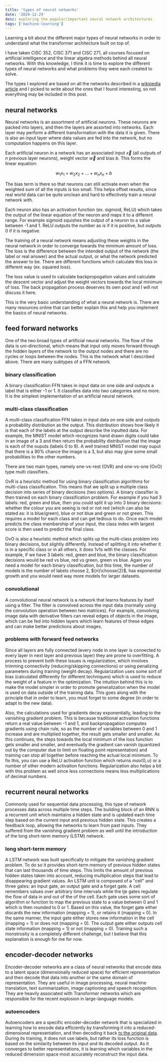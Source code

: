 ```yaml
---
title: 'types of neural networks'
date: '2024-12-29'
desc: exploring the popular/important neural network architectures
tags: ['machine-learning']
---
```


Learning a bit about the different major types of neural networks in order to understand what the transformer architecture built on top of.

I have taken CISC 352, CISC 371 and CISC 271, all courses focused on artificial intelligence and the linear algebra methods behind all neural networks. With this knowledge, I think it is time to explore the different types of neural networks and what problems they were each created to solve.

The types I explored are based on all the networks described in a [wikipedia article][1] and I picked to write about the ones that I found interesting, so not everything may be included in this post.

<!-- ## table of contents


1. [neural networks](#neural-networks)
2. [basic feed forward networks](#feed-forward-networks)
    1. [binary classification]()
    3. [convolutional](#convolutional)
3. [recurrent neural networks](#recurrent-neural-networks)
    1. [boltzmann machine](#boltzmann-machine)
    2. [long short-term memory](#long-short-term-memory)
    3. [stochastic](#stochastic)
4. [radial basis function](#radial-basis-function)
5. [modular neural networks](#modular-neural-networks)
    1. [committee of machines](#committee-of-machines)
6. [physical neural networks](#physical-neural-networks)
7. [encoder-decoder networks](#encoder-decoder-networks)
    1. [autoencoder](#autoencoders) -->


## neural networks

Neural networks is an assortment of artificial neurons. These neurons are packed into layers, and then the layers are assorted into networks. Each layer may perform a different transformation with the data it is given. There is also an input layer where data values are fed into the network, but no computation happens on this layer.

Each artificial neuron in a network has an associated input $\vec{x}$ (all outputs of $n$ previous layer neurons), weight vector $\vec{w}$ and bias $b$. This forms the linear equation:

$$ w_1 x_1 + w_2 x_2 + ... + w_n x_n + b $$

The bias term is there so that neurons can still activate even when the weighted sum of all the inputs is too small. This helps offset results, since real world data can be quite unclean and hard to effectively train a neural network with.

Each neuron also has an activation function (ex. sigmoid, ReLU) which takes the output of the linear equation of the neuron and maps it to a different range. For example sigmoid squishes the output of a neuron to a value between -1 and 1. ReLU outputs the number as is if it is positive, but outputs 0 if it is negative.

The training of a neural network means adjusting these weights in the neural network in order to converge towards the minimum amount of loss. The loss is the difference between the intended output of the network (the label or real answer) and the actual output, or what the network predicted the answer to be. There are different functions which calculate this loss in different way (ex. squared loss).

The loss value is used to calculate backpropogation values and calculate the descent vector and adjust the weight vectors towards the local minimum of loss. The back propagation process deserves its own post and I will not discuss it here.

This is the very basic understanding of what a neural network is. There are many resources online that can better explain this and help you implement the basics of neural networks.


## feed forward networks

One of the two broad types of artificial neural networks. The flow of the data is uni-directional, which means that input only moves forward through the hidden layers of the network to the output nodes and there are no cycles or loops between the nodes. This is the network what I described above. There are many subtypes of a FFN network.

### binary classification

A binary classification FFN takes in input data on one side and outputs a label that is either -1 or 1. It classifies data into two categories and no more. It is the simplest implementation of an artificial neural network.

### multi-class classification

A multi-class classification FFN takes in input data on one side and outputs a probability distribution as the output. This distribution shows how likely it is that each of the labels at the output describe the inputted data. For example, the MNIST model which recognizes hand drawn digits could take in an image of a 3 and then return the probability distribution that the image is each of the ouputs (labels 0 to 9). A well trained MNIST model may ouput that there is a 90% chance the image is a 3, but also may give some small probabilities to the other numbers.

There are two main types, namely one-vs-rest (OVR) and one-vs-one (OvO) type multi classifiers. 

OvR is a heuristic method for using binary classification algorithms for multi-class classification. This means that we split up a multiple class decision into series of binary decisions (two options). A binary classifier is then trained on each binary classification problem. For example if you had 3 labels: red, green and blue, then you could split it up into 3 binary decisions: whether the colour you are seeing is red or not red (which can also be stated as: it is blue/green), blue or not blue and green or not green. This requires a model for each class and can get tedious to do. Once each model predicts the class membership of your input, the class index with largest score is then used to predict the final class.

OvO is also a heuristic method which splits up the multi-class problem into binary decisions, but slightly differently. Instead of splitting it into whether it is in a specific class or in all others, it does 1v1s with the classes. For example, if we have 3 labels: red, green and blue, the binary classification decisions would be red vs blue, red vs green, green vs blue. Again you need a model for each binary classification, but this time, the number of models is the number of labels choose 2, ${n}\choose{2}$, has exponential growth and you would need way more models for larger datasets.

### convolutional

A convolutional neural network is a network that learns features by itself using a filter. The filter is convolved across the input data (normally using the convolution operation between two matrices). For example, convolving image data with derivative filters can reveal edges of objects in the image, which can be fed into hidden layers which learn features of these edges and can make better predictions about images.

### problems with forward feed networks

Since all layers are fully connected (every node in one layer is connected to every layer in next layer and previous layer) they are prone to overfitting. A process to prevent both these issues is regularization, which involves trimming connectivity (reducing/skipping connections) or using penalizing parameters during training (weight decay). Regularization uses some sort of bias (calculated differently for different techniques) which is used to reduce the weight of a feature in the optimization. The intuition behind this is to make the model simpler in order to promote generalization when the model is used on data outside of the training data. This goes along with the principle that in order to learn, you must forget to some degree (in order to adapt to the new data).

Also, the calculations used for gradients decay exponentially, leading to the vanishing gradient problem. This is because traditional activation functions return a real value between -1 and 1, and backpropagation computes gradients using chain rule, so as the number of variables between 0 and 1 increase and are multiplied together, the result gets smaller and smaller. As this continues, the steps towards the local minimum of the loss function gets smaller and smaller, and eventually the gradient can vanish (quantized out by the computer due to limit on floating point representation) and training can stop all together before reaching the actual local minimum. To fix this, you can use a ReLU activation function which returns $max(0, u)$ or a number of other modern activation functions. Regularization also helps a bit with this problem as well since less connections means less multiplications of decimal numbers.

## recurrent neural networks

Commonly used for sequential data processing, this type of network processes data across multiple time steps. The building block of an RNN is a recurrent unit which maintains a hidden state and is updated each time step based on the current input and previous hidden state. This creates a feedback loop, allowing the networks to learn from past inputs. They suffered from the vanishing gradient problem as well until the introduction of the long short-term memory (LSTM) network.

### long short-term memory

A LSTM network was built specifically to mitigate the vanishing gradient problem. To do so it provides short-term memory of previous hidden states that can last thousands of time steps. This limits the amount of previous hidden states taken into account, reducing multiplication steps that lead to disappearing gradient values. An LSTM unit is composed of a "cell" and three gates: an input gate, an output gate and a forget gate. A cell remembers values over arbitrary time intervals while the tje gates regulate the flow of data in and out of the of the cell. Each gate uses some sort of algorithm or function to map the previous state to a value between 0 and 1 which is then rounded to 0 or 1. Based on this value, the forget gate either discards the new information (mapping = 1), or retains it (mapping = 0). In the same manner, the input gate either stores new information in the cell (mapping = 1) or does not (mapping = 0). The output gate either outputs cell state information (mapping = 1) or not (mapping = 0). Training such a monstrosity is a completely different challenge, but I believe that this explanation is enough for me for now.

<!-- ### stochastic -->

## encoder-decoder networks

Encoder-decoder networks are a class of neural networks that encode data to a latent space (dimensionally reduced space) for efficient representation and then decode that data into another or the same domain of representation. They are useful in image processing, neural machine translation, text summarization, image captioning and speech recognition. They are heavily associated with Transformer networks which are responsible for the recent explosion in large-language models.

### autoencoders

Autoencoders are a specific encoder-decoder network that is specialized in learning how to encode data efficiently by transforming it into a reduced-dimensional representation, and then decoding it back <u>to the original data</u>. During its training, it does not use labels, but rather its loss function is based on the similarity between its input and its decoded output. As it converges to better representations, it is learning which variables in the reduced dimension space most accurately reconstruct the input data.

<!-- ## radial basis function
## modular neural networks
### committee of machines
## physical neural networks -->

<!-- ## references -->

[1]: https://en.wikipedia.org/wiki/Types_of_artificial_neural_networks
[2]: https://en.wikipedia.org/wiki/Feedforward_neural_network